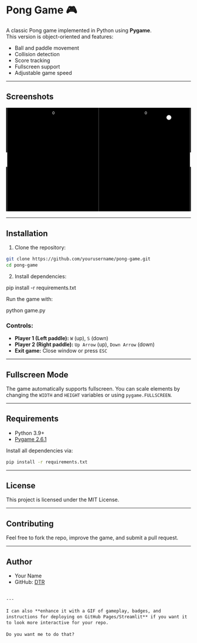 
# Pong Game 🎮

A classic Pong game implemented in Python using **Pygame**.  
This version is object-oriented and features:

- Ball and paddle movement
- Collision detection
- Score tracking
- Fullscreen support
- Adjustable game speed

---

## Screenshots

![Pong Gameplay](Screenshot%202025-09-20%20224632.png)

---

## Installation

1. Clone the repository:

```bash
git clone https://github.com/yourusername/pong-game.git
cd pong-game
````

2. Install dependencies:

pip install -r requirements.txt

Run the game with:

python game.py


### Controls:

* **Player 1 (Left paddle):** `W` (up), `S` (down)
* **Player 2 (Right paddle):** `Up Arrow` (up), `Down Arrow` (down)
* **Exit game:** Close window or press `ESC`

---

## Fullscreen Mode

The game automatically supports fullscreen. You can scale elements by changing the `WIDTH` and `HEIGHT` variables or using `pygame.FULLSCREEN`.

---

## Requirements

* Python 3.9+
* [Pygame 2.6.1](https://www.pygame.org/news)

Install all dependencies via:

```bash
pip install -r requirements.txt
```

---

## License

This project is licensed under the MIT License.

---

## Contributing

Feel free to fork the repo, improve the game, and submit a pull request.

---

## Author

* Your Name
* GitHub: [DTR]((https://github.com/thirupathi-rao))

```

---

I can also **enhance it with a GIF of gameplay, badges, and instructions for deploying on GitHub Pages/Streamlit** if you want it to look more interactive for your repo.  

Do you want me to do that?
```
